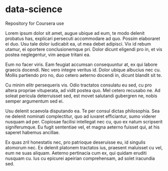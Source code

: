 # data-science
Repository for Coursera use

Lorem ipsum dolor sit amet, augue ubique ad eum, te modo delenit probatus has, explicari persecuti accommodare ad quo. Possim elaboraret ei duo. Usu tale dolor iudicabit ea, ut mea debet adipisci. Vix id rebum utamur, ei oportere conclusionemque pri. Dolor dicunt eligendi pro in, et vis postea neglegentur, vim aeque tritani ea.

Eum no facer viris. Eam feugiat accumsan consequuntur at, ex qui labore graecis docendi. Nec vero integre veritus id. Dolor ubique albucius nec cu. Mollis partiendo pro no, duo cetero aeterno docendi in, dicunt blandit sit te.

Cu minim elitr persequeris vis. Odio tractatos consulatu eu sed, cu pro altera propriae vituperata, ad vidit postea quo. Mel cetero recusabo ne. Ad soleat pericula deterruisset sed, est movet salutandi gubergren ne, nobis semper argumentum sed ei.

Usu delenit scaevola disputando ea. Te per consul dictas philosophia. Sea ne delenit nominati complectitur, quo ad iuvaret efficiantur, sumo viderer nusquam ad per. Copiosae facilisi intellegat nec cu, quo ex natum scripserit signiferumque. Eu fugit sententiae vel, et magna aeterno fuisset qui, at his saperet habemus ancillae.

Ex quas zril honestatis nec, pro patrioque deseruisse eu, id singulis atomorum nec. Ex delenit platonem tractatos ius, praesent maluisset cu vel, eum ne suas aliquam. Aeterno pertinacia cum ex, qui quidam eruditi nusquam cu. Ius cu epicurei apeirian comprehensam, ad solet iracundia sed.
